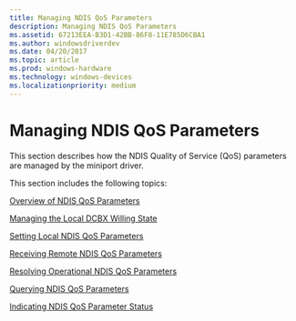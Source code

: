 ```yaml
---
title: Managing NDIS QoS Parameters
description: Managing NDIS QoS Parameters
ms.assetid: 67213EEA-B3D1-42BB-86F8-11E785D6CBA1
ms.author: windowsdriverdev
ms.date: 04/20/2017
ms.topic: article
ms.prod: windows-hardware
ms.technology: windows-devices
ms.localizationpriority: medium
---
```


# Managing NDIS QoS Parameters


This section describes how the NDIS Quality of Service (QoS) parameters are managed by the miniport driver.

This section includes the following topics:

[Overview of NDIS QoS Parameters](overview-of-ndis-qos-parameters.md)

[Managing the Local DCBX Willing State](managing-the-local-dcbx-willing-state.md)

[Setting Local NDIS QoS Parameters](setting-local-ndis-qos-parameters.md)

[Receiving Remote NDIS QoS Parameters](receiving-remote-ndis-qos-parameters.md)

[Resolving Operational NDIS QoS Parameters](resolving-operational-ndis-qos-parameters.md)

[Querying NDIS QoS Parameters](querying-ndis-qos-parameters.md)

[Indicating NDIS QoS Parameter Status](indicating-ndis-qos-parameter-status.md)

 

 





